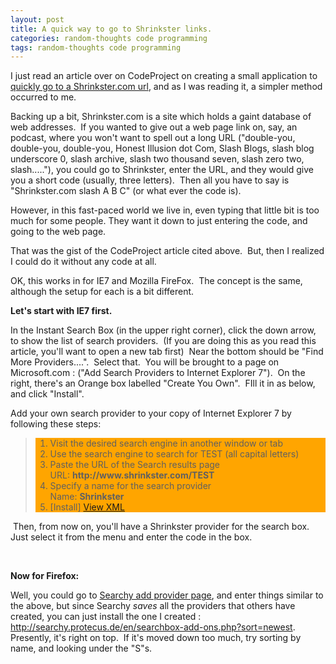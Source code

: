 ```yaml
---
layout: post
title: A quick way to go to Shrinkster links.
categories: random-thoughts code programming
tags: random-thoughts code programming
---
```


  <P>I just read an article over on CodeProject on creating a small application to <A href="http://www.codeproject.com/csharp/GotoShrinkster.asp">quickly go to a Shrinkster.com url</A>, and as I was reading it, a simpler method occurred to me.</P>
<P>Backing up a bit, Shrinkster.com is a site which holds a gaint database of web addresses.  If you wanted to give out a web page link on, say, an podcast, where you won't want to spell out a long URL ("double-you, double-you, double-you, Honest Illusion dot Com, Slash Blogs, slash blog underscore 0, slash archive, slash two thousand seven, slash zero two, slash....."), you could go to Shrinkster, enter the URL, and they would give you a short code (usually, three letters).  Then all you have to say is "Shrinkster.com slash A B C" (or what ever the code is).</P>
<P>However, in this fast-paced world we live in, even typing that little bit is too much for some people. They want it down to just entering the code, and going to the web page.</P>
<P>That was the gist of the CodeProject article cited above.  But, then I realized I could do it without any code at all.</P>
<P>OK, this works in for IE7 and Mozilla FireFox.  The concept is the same, although the setup for each is a bit different.</P>
<P><STRONG>Let's start with IE7 first.</STRONG></P>
<P>In the Instant Search Box (in the upper right corner), click the down arrow, to show the list of search providers.  (If you are doing this as you read this article, you'll want to open a new tab first)  Near the bottom should be "Find More Providers....".  Select that.  You will be brought to a page on Microsoft.com : ("Add Search Providers to Internet Explorer 7").  On the right, there's an Orange box labelled "Create You Own".  FIll it in as below, and click "Install".</P>
<P>Add your own search provider to your copy of Internet Explorer 7 by following these steps: </P>
<BLOCKQUOTE>
<DIV style="BACKGROUND-COLOR:orange;">
<OL>
<LI>Visit the desired search engine in another window or tab 
</LI><LI>Use the search engine to search for TEST (all capital letters) 
</LI><LI>Paste the URL of the Search results page<BR />URL: <STRONG>http://www.shrinkster.com/TEST</STRONG> 
</LI><LI>Specify a name for the search provider<BR />Name: <STRONG>Shrinkster</STRONG> 
</LI><LI>[Install] <A href="http://www.microsoft.com/#">View XML</A></LI></OL></DIV></BLOCKQUOTE>
<P> Then, from now on, you'll have a Shrinkster provider for the search box.  Just select it from the menu and enter the code in the box.</P>
<P> </P>
<P><STRONG>Now for Firefox:</STRONG></P>
<P>Well, you could go to <A href="http://searchy.protecus.de/en/add2.php">Searchy add provider page</A>, and enter things similar to the above, but since Searchy <EM>saves</EM> all the providers that others have created, you can just install the one I created : <A title="http://searchy.protecus.de/en/searchbox-add-ons.php?sort=newest" href="http://searchy.protecus.de/en/searchbox-add-ons.php?sort=newest">http://searchy.protecus.de/en/searchbox-add-ons.php?sort=newest</A>.  Presently, it's right on top.  If it's moved down too much, try sorting by name, and looking under the "S"s.</P>